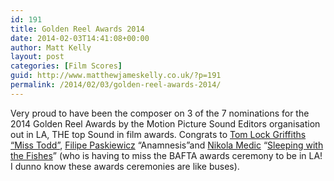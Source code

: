 ```yaml
---
id: 191
title: Golden Reel Awards 2014
date: 2014-02-03T14:41:08+00:00
author: Matt Kelly
layout: post
categories: [Film Scores]
guid: http://www.matthewjameskelly.co.uk/?p=191
permalink: /2014/02/03/golden-reel-awards-2014/
---
```

Very proud to have been the composer on 3 of the 7 nominations for the 2014 Golden Reel Awards by the Motion Picture Sound Editors organisation out in LA, THE top Sound in film awards. Congrats to <a href="http://www.tomlgsound.com" target="_blank">Tom Lock Griffiths</a> <a href="http://www.misstoddfilm.com" target="_blank">&#8220;Miss Todd&#8221;</a>, <a href="http://m.imdb.com/name/nm4987454/" target="_blank">Filipe Paskiewicz</a> &#8220;Anamnesis&#8221;and <a href="http://www.imdb.com/name/nm2831714/" target="_blank">Nikola Medic</a> &#8220;<a href="http://www.sleepingwiththefishesfilm.com" target="_blank">Sleeping with the Fishes</a>&#8221; (who is having to miss the BAFTA awards ceremony to be in LA! I dunno know these awards ceremonies are like buses).
